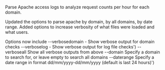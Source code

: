 Parse Apache access logs to analyze request counts per hour for each domain.

Updated the options to parse apache by domain, by all domains, by date range. Added options to increase verbosity of what files were loaded and what users. 

Options now include 
 --verbosedomain -  Show verbose output for domain checks
--verboselog - Show verbose output for log file checks')
--verboseall Show all verbose outputs from above
--domain Specify a domain to search for, or leave empty to search all domains
--daterange Specify a date range in format dd/mm/yyyy-dd/mm/yyyy (default is last 24 hours)')
 

